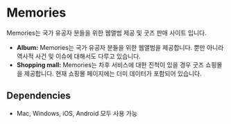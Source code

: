 # Memories

Memories는 국가 유공자 분들을 위한 웹앨범 제공 및 굿즈 판매 사이트 입니다.

* **Album:** Memories는 국가 유공자 분들을 위한 웹앨범을 제공합니다. 뿐만 아니라 역사적 사건 및 이슈에 대해서도 다루고 있습니다.
* **Shopping mall:** Memories는 차후 서비스에 대한 진척이 있을 경우 굿즈 쇼핑몰을 제공합니다. 현재 쇼핑몰 페이지에는 더미 데이터가 포함되어 있습니다.

## Dependencies

- Mac, Windows, iOS, Android 모두 사용 가능
